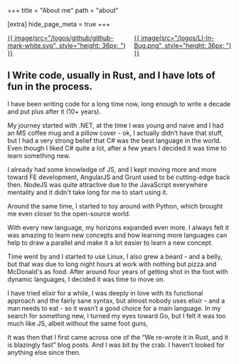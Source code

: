 +++
title = "About me"
path = "about"

[extra]
hide_page_meta = true
+++

<div style="display: flex; justify-content: center; gap: 10px">
    <a href="https://github.com/balliegojr" target="_blank">
        {{ image(src="/logos/github/github-mark-white.svg", style="height: 36px; ") }}
    </a>
    <a href="https://linkedin.com/in/ilson-balliego" target="_blank">
        {{ image(src="/logos/LI-In-Bug.png", style="height: 36px; ") }}
    </a>
</div>

I Write code, usually in Rust, and I have lots of fun in the process.
---
I have been writing code for a long time now, long enough to write a decade and put plus after it (10+ years).

My journey started with .NET, at the time I was young and naive and I had an MS coffee mug and a pillow cover - ok, I actually didn’t have that stuff, but I had a very strong belief that C# was the best language in the world. Even though I liked C# quite a lot, after a few years I decided it was time to learn something new. 

I already had some knowledge of JS, and I kept moving more and more toward FE development, AngularJS and Grunt used to be cutting-edge back then. NodeJS was quite attractive due to the JavaScript everywhere mentality and it didn't take long for me to start using it. 

Around the same time, I started to toy around with Python, which brought me even closer to the open-source world.

With every new language, my horizons expanded even more. I always felt it was amazing to learn new concepts and how learning more languages can help to draw a parallel and make it a lot easier to learn a new concept. 

Time went by and I started to use Linux, I also grew a beard - and a belly, but that was due to long night hours at work with nothing but pizza and McDonald's as food. After around four years of getting shot in the foot with dynamic languages, I decided it was time to move on.

I have tried elixir for a while, I was deeply in love with its functional approach and the fairly sane syntax, but almost nobody uses elixir - and a man needs to eat - so it wasn’t a good choice for a main language. In my search for something new, I turned my eyes toward Go, but I felt it was too much like JS, albeit without the same foot guns, 

It was then that I first came across one of the “We re-wrote it in Rust, and it is blazingly fast” blog posts. And I was bit by the crab. I haven’t looked for anything else since then.
